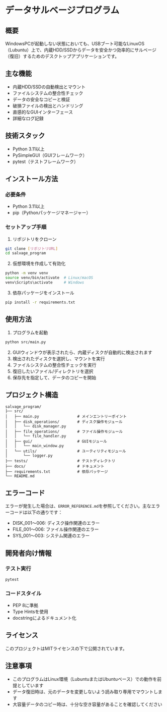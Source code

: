 # データサルベージプログラム

## 概要
WindowsPCが起動しない状態においても、USBブート可能なLinuxOS（Lubuntu）上で、内蔵HDD/SSDからデータを安全かつ効率的にサルベージ（復旧）するためのデスクトップアプリケーションです。

## 主な機能
- 内蔵HDD/SSDの自動検出とマウント
- ファイルシステムの整合性チェック
- データの安全なコピーと検証
- 破損ファイルの検出とハンドリング
- 直感的なGUIインターフェース
- 詳細なログ記録

## 技術スタック
- Python 3.11以上
- PySimpleGUI（GUIフレームワーク）
- pytest（テストフレームワーク）

## インストール方法

### 必要条件
- Python 3.11以上
- pip（Pythonパッケージマネージャー）

### セットアップ手順
1. リポジトリをクローン
```bash
git clone [リポジトリURL]
cd salvage_program
```

2. 仮想環境を作成して有効化
```bash
python -m venv venv
source venv/bin/activate  # Linux/macOS
venv\Scripts\activate     # Windows
```

3. 依存パッケージをインストール
```bash
pip install -r requirements.txt
```

## 使用方法
1. プログラムを起動
```bash
python src/main.py
```

2. GUIウィンドウが表示されたら、内蔵ディスクが自動的に検出されます
3. 検出されたディスクを選択し、マウントを実行
4. ファイルシステムの整合性チェックを実行
5. 復旧したいファイル/ディレクトリを選択
6. 保存先を指定して、データのコピーを開始

## プロジェクト構造
```
salvage_program/
├── src/
│   ├── main.py                 # メインエントリーポイント
│   ├── disk_operations/        # ディスク操作モジュール
│   │   └── disk_manager.py
│   ├── file_operations/        # ファイル操作モジュール
│   │   └── file_handler.py
│   ├── gui/                    # GUIモジュール
│   │   └── main_window.py
│   └── utils/                  # ユーティリティモジュール
│       └── logger.py
├── tests/                      # テストディレクトリ
├── docs/                       # ドキュメント
├── requirements.txt            # 依存パッケージ
└── README.md
```

## エラーコード
エラーが発生した場合は、`ERROR_REFERENCE.md`を参照してください。主なエラーコードは以下の通りです：

- DISK_001〜006: ディスク操作関連のエラー
- FILE_001〜006: ファイル操作関連のエラー
- SYS_001〜003: システム関連のエラー

## 開発者向け情報

### テスト実行
```bash
pytest
```

### コードスタイル
- PEP 8に準拠
- Type Hintsを使用
- docstringによるドキュメント化

## ライセンス
このプロジェクトはMITライセンスの下で公開されています。

## 注意事項
- このプログラムはLinux環境（LubuntuまたはUbuntuベース）での動作を前提としています
- データ復旧時は、元のデータを変更しないよう読み取り専用でマウントします
- 大容量データのコピー時は、十分な空き容量があることを確認してください
